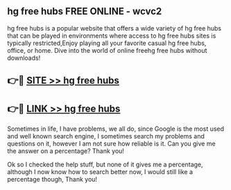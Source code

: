 ## hg free hubs FREE ONLINE - wcvc2

hg free hubs is a popular website that offers a wide variety of hg free hubs that can be played in environments where access to hg free hubs sites is typically restricted,Enjoy playing all your favorite casual hg free hubs, office, or home. Dive into the world of online freehg free hubs without downloads!

## 👉🔴 [SITE >> hg free hubs](http://news.freeplayer.one?title=hg_free_hubs&ref=FRRE)

## 👉🔴 [LINK >> hg free hubs](http://news.freeplayer.one?title=hg_free_hubs&ref=FREE)

Sometimes in life, I have problems, we all do, since Google is the most used and well known search engine, I sometimes search my problems and questions on it, however I am not sure how reliable is it. Can you give me the answer on a percentage? Thank you!

Ok so I checked the help stuff, but none of it gives me a percentage, although I now know how to search better now, I would still like a percentage though, Thank you!